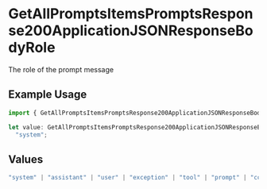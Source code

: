 # GetAllPromptsItemsPromptsResponse200ApplicationJSONResponseBodyRole

The role of the prompt message

## Example Usage

```typescript
import { GetAllPromptsItemsPromptsResponse200ApplicationJSONResponseBodyRole } from "@orq-ai/node/models/operations";

let value: GetAllPromptsItemsPromptsResponse200ApplicationJSONResponseBodyRole =
  "system";
```

## Values

```typescript
"system" | "assistant" | "user" | "exception" | "tool" | "prompt" | "correction" | "expected_output"
```